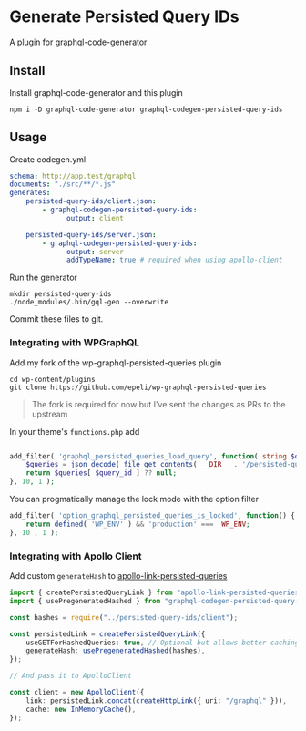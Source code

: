 # Generate Persisted Query IDs

A plugin for graphql-code-generator

## Install

Install graphql-code-generator and this plugin

    npm i -D graphql-code-generator graphql-codegen-persisted-query-ids

## Usage

Create codegen.yml

```yaml
schema: http://app.test/graphql
documents: "./src/**/*.js"
generates:
    persisted-query-ids/client.json:
        - graphql-codegen-persisted-query-ids:
              output: client

    persisted-query-ids/server.json:
        - graphql-codegen-persisted-query-ids:
              output: server
              addTypeName: true # required when using apollo-client
```

Run the generator

    mkdir persisted-query-ids
    ./node_modules/.bin/gql-gen --overwrite

Commit these files to git.

### Integrating with WPGraphQL

Add my fork of the wp-graphql-persisted-queries plugin

    cd wp-content/plugins
    git clone https://github.com/epeli/wp-graphql-persisted-queries

> The fork is required for now but I've sent the changes as PRs to the upstream

In your theme's `functions.php` add

```php

add_filter( 'graphql_persisted_queries_load_query', function( string $query_id ) {
    $queries = json_decode( file_get_contents( __DIR__ . '/persisted-query-ids/server.json' ), true );
    return $queries[ $query_id ] ?? null;
}, 10, 1 );
```

You can progmatically manage the lock mode with the option filter

```php
add_filter( 'option_graphql_persisted_queries_is_locked', function() {
    return defined( 'WP_ENV' ) && 'production' ===  WP_ENV;
}, 10 , 1 );
```

### Integrating with Apollo Client

Add custom `generateHash` to [apollo-link-persisted-queries](https://github.com/apollographql/apollo-link-persisted-queries)

```ts
import { createPersistedQueryLink } from "apollo-link-persisted-queries";
import { usePregeneratedHashed } from "graphql-codegen-persisted-query-ids/lib/apollo";

const hashes = require("../persisted-query-ids/client");

const persistedLink = createPersistedQueryLink({
    useGETForHashedQueries: true, // Optional but allows better caching
    generateHash: usePregeneratedHashed(hashes),
});

// And pass it to ApolloClient

const client = new ApolloClient({
    link: persistedLink.concat(createHttpLink({ uri: "/graphql" })),
    cache: new InMemoryCache(),
});
```
